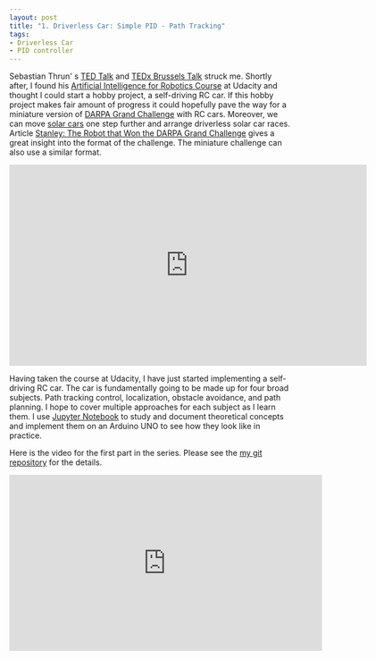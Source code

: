 ```yaml
---
layout: post
title: "1. Driverless Car: Simple PID - Path Tracking"
tags:
- Driverless Car
- PID controller
---
```


Sebastian Thrun' s [TED Talk][1] and [TEDx Brussels Talk][2] struck me. Shortly
after, I found his [Artificial Intelligence for Robotics Course][3] at Udacity
and thought I could start a hobby project, a self-driving RC car. If this hobby
project makes fair amount of progress it could hopefully pave the way for
a miniature version of [DARPA Grand Challenge][4] with RC cars. Moreover, we can
move [solar cars][5] one step further and arrange driverless solar car races.
Article [Stanley: The Robot that Won the DARPA Grand Challenge][6] gives a great
insight into the format of the challenge. The miniature challenge can also use a
similar format.

<iframe src="https://embed-ssl.ted.com/talks/sebastian_thrun_google_s_driverless_car.html" width="640" height="360" frameborder="0" scrolling="no" webkitAllowFullScreen mozallowfullscreen allowFullScreen></iframe>

Having taken the course at Udacity, I have just started implementing a
self-driving RC car. The car is fundamentally going to be made up for four broad
subjects. Path tracking control, localization, obstacle avoidance, and path
planning. I hope to cover multiple approaches for each subject as I learn them.
I use [Jupyter Notebook][7] to study and document theoretical concepts and
implement them on an Arduino UNO to see how they look like in practice.

Here is the video for the first part in the series. Please see the [my git repository][9] for the details.

<iframe width="560" height="315" src="https://www.youtube.com/embed/rEmxMAjLMeY" frameborder="0" allowfullscreen></iframe>

[1]: https://www.youtube.com/watch?v=bp9KBrH8H04
[2]: https://www.youtube.com/watch?v=r_T-X4N7hVQ
[3]: https://www.udacity.com/course/artificial-intelligence-for-robotics--cs373
[4]: https://www.youtube.com/watch?v=M2AcMnfzpNg
[5]: http://teamsolaris.com/site/eng/index.html
[6]: http://robots.stanford.edu/papers/thrun.stanley05.pdf
[7]: http://jupyter.org/
[9]: https://github.com/gokhanettin/driverless-car/tree/056fd3f36c8d404ae2d9f2395cc51b37180d6033
